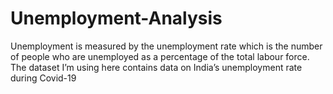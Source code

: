 # Unemployment-Analysis

Unemployment is measured by the unemployment rate which is the number of people who are unemployed as a percentage of the total labour force. The dataset I’m using here contains data on India’s unemployment rate during Covid-19
